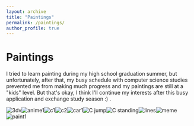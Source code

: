 ```yaml
---
layout: archive
title: "Paintings"
permalink: /paintings/
author_profile: true
---
```

<h1 class="page__title">Paintings</h1>
I tried to learn painting during my high school graduation summer, but unfortunately, after that, my busy schedule with computer science studies prevented me from making much progress and my paintings are still at a "kids" level. But that's okay, I think I'll continue my interests after this busy application and exchange study season :) .

![3dv](http://jinjinhe2001.github.io/images/painting/3dv.jpg)![anime1](http://jinjinhe2001.github.io/images/painting/anime1.jpg)![c1](http://jinjinhe2001.github.io/images/painting/c1.png)![c2](http://jinjinhe2001.github.io/images/painting/c2.png)![car1](http://jinjinhe2001.github.io/images/painting/car1.jpg)![C jump](http://jinjinhe2001.github.io/images/painting/character-jump.png)![C standing](http://jinjinhe2001.github.io/images/painting/character-stand.png)![lines](http://jinjinhe2001.github.io/images/painting/line.jpg)![meme](http://jinjinhe2001.github.io/images/painting/meme.jpg)![paint1](http://jinjinhe2001.github.io/images/painting/paint1.png)